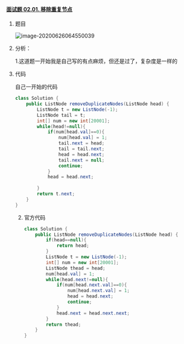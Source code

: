 #### [面试题 02.01. 移除重复节点](https://leetcode-cn.com/problems/remove-duplicate-node-lcci/)

1. 题目

   ![image-20200626064550039](https://i.loli.net/2020/06/26/ZGVqCRIc9hbdFzX.png)

2. 分析：

    1.这道题一开始我是自己写的有点麻烦，但还是过了，复杂度是一样的

3. 代码

   自己一开始的代码

   ```java
   class Solution {
       public ListNode removeDuplicateNodes(ListNode head) {
           ListNode t = new ListNode(-1);
           ListNode tail = t;
           int[] num = new int[20001];
           while(head!=null){
               if(num[head.val]==0){
                   num[head.val] = 1;
                   tail.next = head;
                   tail = tail.next;
                   head = head.next;
                   tail.next = null;
                   continue;
               }
               head = head.next;
              
           }
           return t.next;
       }
   }
   ```

   2. 官方代码

      ```java
      class Solution {
          public ListNode removeDuplicateNodes(ListNode head) {
              if(head==null){
                  return head;
              }
              ListNode t = new ListNode(-1);
              int[] num = new int[20001];
              ListNode thead = head;
              num[head.val] = 1;
              while(head.next!=null){
                  if(num[head.next.val]==0){
                      num[head.next.val] = 1;
                      head = head.next;
                      continue;
                  }
                  head.next = head.next.next;       
              }
              return thead;
          }
      }
      ```

      